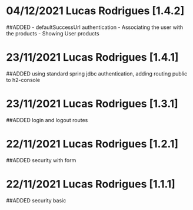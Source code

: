 # 04/12/2021 Lucas Rodrigues [1.4.2]
##ADDED 
	- defaultSuccessUrl authentication
	- Associating the user with the products
	- Showing User products

# 23/11/2021 Lucas Rodrigues [1.4.1]
##ADDED using standard spring jdbc authentication, adding routing public to h2-console

# 23/11/2021 Lucas Rodrigues [1.3.1]
##ADDED login and logout routes

# 22/11/2021 Lucas Rodrigues [1.2.1]
##ADDED security with form

# 22/11/2021 Lucas Rodrigues [1.1.1]
##ADDED security basic